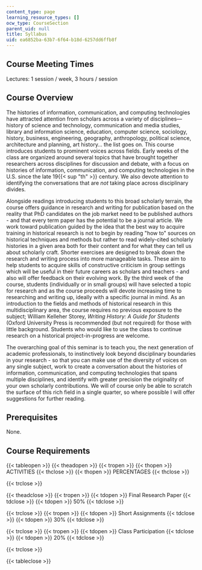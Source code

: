 ```yaml
---
content_type: page
learning_resource_types: []
ocw_type: CourseSection
parent_uid: null
title: Syllabus
uid: ea6852ba-63b7-6f64-b18d-6257dd6ffb8f
---
```


Course Meeting Times
--------------------

Lectures: 1 session / week, 3 hours / session

Course Overview
---------------

The histories of information, communication, and computing technologies have attracted attention from scholars across a variety of disciplines—history of science and technology, communication and media studies, library and information science, education, computer science, sociology, history, business, engineering, geography, anthropology, political science, architecture and planning, art history… the list goes on. This course introduces students to prominent voices across fields. Early weeks of the class are organized around several topics that have brought together researchers across disciplines for discussion and debate, with a focus on histories of information, communication, and computing technologies in the U.S. since the late 19{{< sup "th" >}} century. We also devote attention to identifying the conversations that are _not_ taking place across disciplinary divides.

Alongside readings introducing students to this broad scholarly terrain, the course offers guidance in research and writing for publication based on the reality that PhD candidates on the job market need to be published authors - and that every term paper has the potential to be a journal article. We work toward publication guided by the idea that the best way to acquire training in historical research is not to begin by reading "how to" sources on historical techniques and methods but rather to read widely-cited scholarly histories in a given area both for their content and for what they can tell us about scholarly craft. Shorter exercises are designed to break down the research and writing process into more manageable tasks. These aim to help students to acquire skills of constructive criticism in group settings which will be useful in their future careers as scholars and teachers - and also will offer feedback on their evolving work. By the third week of the course, students (individually or in small groups) will have selected a topic for research and as the course proceeds will devote increasing time to researching and writing up, ideally with a specific journal in mind. As an introduction to the fields and methods of historical research in this multidisciplinary area, the course requires no previous exposure to the subject; William Kelleher Storey, _Writing History: A Guide for Students_ (Oxford University Press is recommended (but not required) for those with little background. Students who would like to use the class to continue research on a historical project-in-progress are welcome.

The overarching goal of this seminar is to teach you, the next generation of academic professionals, to instinctively look beyond disciplinary boundaries in your research - so that you can make use of the diversity of voices on any single subject, work to create a conversation about the histories of information, communication, and computing technologies that spans multiple disciplines, and identify with greater precision the originality of your own scholarly contributions. We will of course only be able to scratch the surface of this rich field in a single quarter, so where possible I will offer suggestions for further reading.

Prerequisites
-------------

None.

Course Requirements
-------------------

{{< tableopen >}}
{{< theadopen >}}
{{< tropen >}}
{{< thopen >}}
ACTIVITIES
{{< thclose >}}
{{< thopen >}}
PERCENTAGES
{{< thclose >}}

{{< trclose >}}

{{< theadclose >}}
{{< tropen >}}
{{< tdopen >}}
Final Research Paper
{{< tdclose >}}
{{< tdopen >}}
50%
{{< tdclose >}}

{{< trclose >}}
{{< tropen >}}
{{< tdopen >}}
Short Assignments
{{< tdclose >}}
{{< tdopen >}}
30%
{{< tdclose >}}

{{< trclose >}}
{{< tropen >}}
{{< tdopen >}}
Class Participation
{{< tdclose >}}
{{< tdopen >}}
20%
{{< tdclose >}}

{{< trclose >}}

{{< tableclose >}}